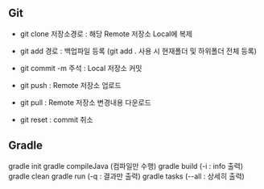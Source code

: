## Git
- git clone 저장소경로 : 해당 Remote 저장소 Local에 복제

- git add 경로 : 백업파일 등록 (git add . 사용 시 현재폴더 및 하위폴더 전체 등록)
- git commit -m 주석 : Local 저장소 커밋
- git push : Remote 저장소 업로드

- git pull : Remote 저장소 변경내용 다운로드

- git reset : commit 취소


## Gradle
  gradle init
  gradle compileJava (컴파일만 수행)
  gradle build (-i : info 출력)
  gradle clean
  gradle run (-q : 결과만 출력)
  gradle tasks (--all : 상세히 출력)